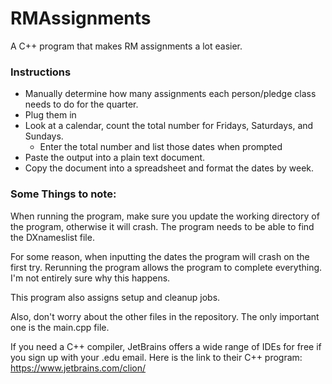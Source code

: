 # RMAssignments

A C++ program that makes RM assignments a lot easier. 

### Instructions

- Manually determine how many assignments each person/pledge class needs to do for the quarter. 
- Plug them in
- Look at a calendar, count the total number for Fridays, Saturdays, and Sundays.
  - Enter the total number and list those dates when prompted 
- Paste the output into a plain text document.
- Copy the document into a spreadsheet and format the dates by week.

### Some Things to note: 

When running the program, make sure you update the working directory of the program, otherwise it will crash. The program needs to be able to find the DXnameslist file. 

For some reason, when inputting the dates the program will crash on the first try. Rerunning the program allows the program to complete everything. I'm not entirely sure why this happens.

This program also assigns setup and cleanup jobs.

Also, don't worry about the other files in the repository. The only important one is the main.cpp file.

If you need a C++ compiler, JetBrains offers a wide range of IDEs for free if you sign up with your .edu email. Here is the link to their C++ program: https://www.jetbrains.com/clion/
